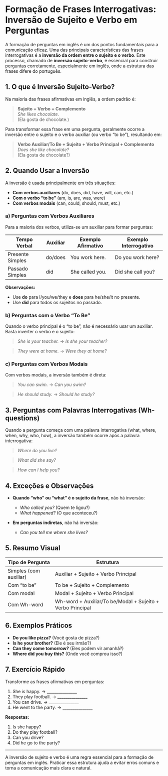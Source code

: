 # Formação de Frases Interrogativas: Inversão de Sujeito e Verbo em Perguntas

A formação de perguntas em inglês é um dos pontos fundamentais para a comunicação eficaz. Uma das principais características das frases interrogativas é a **inversão da ordem entre o sujeito e o verbo**. Este processo, chamado de **inversão sujeito-verbo**, é essencial para construir perguntas corretamente, especialmente em inglês, onde a estrutura das frases difere do português.

## 1. O que é Inversão Sujeito-Verbo?

Na maioria das frases afirmativas em inglês, a ordem padrão é:

> **Sujeito + Verbo + Complemento**  
> _She likes chocolate._  
> (Ela gosta de chocolate.)

Para transformar essa frase em uma pergunta, geralmente ocorre a inversão entre o sujeito e o verbo auxiliar (ou verbo “to be”), resultando em:

> **Verbo Auxiliar/To Be + Sujeito + Verbo Principal + Complemento**  
> _Does she like chocolate?_  
> (Ela gosta de chocolate?)

## 2. Quando Usar a Inversão

A inversão é usada principalmente em três situações:

- **Com verbos auxiliares** (do, does, did, have, will, can, etc.)
- **Com o verbo “to be”** (am, is, are, was, were)
- **Com verbos modais** (can, could, should, must, etc.)

### a) Perguntas com Verbos Auxiliares

Para a maioria dos verbos, utiliza-se um auxiliar para formar perguntas:

| Tempo Verbal | Auxiliar | Exemplo Afirmativo | Exemplo Interrogativo |
|--------------|----------|--------------------|-----------------------|
| Presente Simples | do/does | You work here. | Do you work here? |
| Passado Simples | did | She called you. | Did she call you? |

**Observações:**
- Use **do** para I/you/we/they e **does** para he/she/it no presente.
- Use **did** para todos os sujeitos no passado.

### b) Perguntas com o Verbo “To Be”

Quando o verbo principal é o “to be”, não é necessário usar um auxiliar. Basta inverter o verbo e o sujeito:

> _She is your teacher._ → _Is she your teacher?_

> _They were at home._ → _Were they at home?_

### c) Perguntas com Verbos Modais

Com verbos modais, a inversão também é direta:

> _You can swim._ → _Can you swim?_

> _He should study._ → _Should he study?_

## 3. Perguntas com Palavras Interrogativas (Wh-questions)

Quando a pergunta começa com uma palavra interrogativa (what, where, when, why, who, how), a inversão também ocorre após a palavra interrogativa:

> _Where do you live?_

> _What did she say?_

> _How can I help you?_

## 4. Exceções e Observações

- **Quando “who” ou “what” é o sujeito da frase**, não há inversão:
    - _Who called you?_ (Quem te ligou?)
    - _What happened?_ (O que aconteceu?)

- **Em perguntas indiretas**, não há inversão:
    - _Can you tell me where she lives?_

## 5. Resumo Visual

| Tipo de Pergunta | Estrutura |
|------------------|-----------|
| Simples (com auxiliar) | Auxiliar + Sujeito + Verbo Principal |
| Com “to be” | To be + Sujeito + Complemento |
| Com modal | Modal + Sujeito + Verbo Principal |
| Com Wh-word | Wh-word + Auxiliar/To be/Modal + Sujeito + Verbo Principal |

## 6. Exemplos Práticos

- **Do you like pizza?** (Você gosta de pizza?)
- **Is he your brother?** (Ele é seu irmão?)
- **Can they come tomorrow?** (Eles podem vir amanhã?)
- **Where did you buy this?** (Onde você comprou isso?)

## 7. Exercício Rápido

Transforme as frases afirmativas em perguntas:

1. She is happy. → _______________
2. They play football. → _______________
3. You can drive. → _______________
4. He went to the party. → _______________

**Respostas:**

1. Is she happy?
2. Do they play football?
3. Can you drive?
4. Did he go to the party?

---

A inversão de sujeito e verbo é uma regra essencial para a formação de perguntas em inglês. Praticar essa estrutura ajuda a evitar erros comuns e torna a comunicação mais clara e natural.